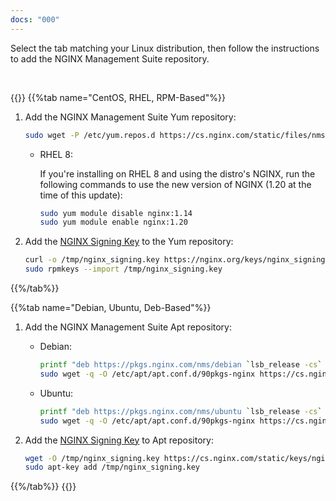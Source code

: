 ```yaml
---
docs: "000"
---
```

Select the tab matching your Linux distribution, then follow the instructions to add the NGINX Management Suite repository.

<br>

{{<tabs name="install_repo">}}
{{%tab name="CentOS, RHEL, RPM-Based"%}}

1. Add the NGINX Management Suite Yum repository:

   ```bash
   sudo wget -P /etc/yum.repos.d https://cs.nginx.com/static/files/nms.repo
   ```

   - RHEL 8:

      If you're installing on RHEL 8 and using the distro's NGINX, run the following commands to use the new version of NGINX (1.20 at the time of this update):

      ```bash
      sudo yum module disable nginx:1.14
      sudo yum module enable nginx:1.20
      ```

1. Add the [NGINX Signing Key](https://nginx.org/keys/nginx_signing.key) to the Yum repository:

    ```bash
    curl -o /tmp/nginx_signing.key https://nginx.org/keys/nginx_signing.key
    sudo rpmkeys --import /tmp/nginx_signing.key
    ```

{{%/tab%}}

{{%tab name="Debian, Ubuntu, Deb-Based"%}}

1. Add the NGINX Management Suite Apt repository:

   - Debian:

      ```bash
      printf "deb https://pkgs.nginx.com/nms/debian `lsb_release -cs` nginx-plus\n" | sudo tee /etc/apt/sources.list.d/nms.list
      sudo wget -q -O /etc/apt/apt.conf.d/90pkgs-nginx https://cs.nginx.com/static/files/90pkgs-nginx
      ```

   - Ubuntu:

      ```bash
      printf "deb https://pkgs.nginx.com/nms/ubuntu `lsb_release -cs` nginx-plus\n" | sudo tee /etc/apt/sources.list.d/nms.list
      sudo wget -q -O /etc/apt/apt.conf.d/90pkgs-nginx https://cs.nginx.com/static/files/90pkgs-nginx
      ```

1. Add the [NGINX Signing Key](https://nginx.org/keys/nginx_signing.key) to Apt repository:

    ```bash
    wget -O /tmp/nginx_signing.key https://cs.nginx.com/static/keys/nginx_signing.key
    sudo apt-key add /tmp/nginx_signing.key
    ```

{{%/tab%}}
{{</tabs>}}
